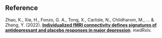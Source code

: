 ## Reference<br />
Zhao, K., Xie, H., Fonzo, G. A., Tong, X., Carlisle, N., Childharom, M., ... & Zhang, Y. (2022). [__Individualized fMRI connectivity defines signatures of antidepressant and placebo responses in major depression__](https://www.medrxiv.org/content/10.1101/2022.09.12.22279659v3). medRxiv.
